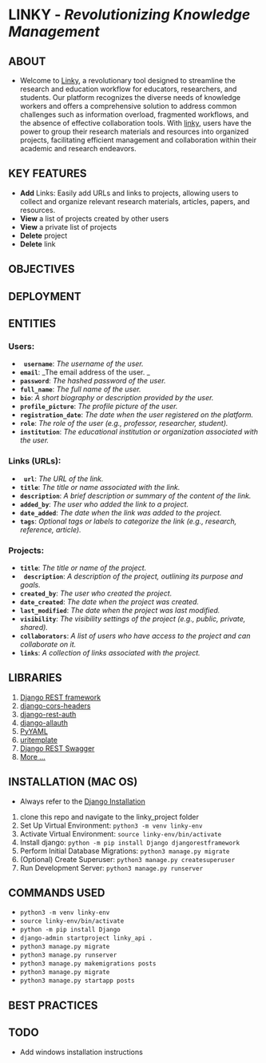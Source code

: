 # LINKY - _Revolutionizing Knowledge Management_

## ABOUT

- Welcome to [Linky](), a revolutionary tool designed to streamline the research and education workflow for educators, researchers, and students. Our platform recognizes the diverse needs of knowledge workers and offers a comprehensive solution to address common challenges such as information overload, fragmented workflows, and the absence of effective collaboration tools. With [linky](), users have the power to group their research materials and resources into organized projects, facilitating efficient management and collaboration within their academic and research endeavors.

## KEY FEATURES

- **Add** Links: Easily add URLs and links to projects, allowing users to collect and organize relevant research materials,
  articles, papers, and resources.
- **View** a list of projects created by other users
- **View** a private list of projects
- **Delete** project
- **Delete** link

## OBJECTIVES

## DEPLOYMENT

## ENTITIES

### Users:

- **` username`**: _The username of the user._
- **`email`**: _The email address of the user. _
- **`password`**: _The hashed password of the user._
- **`full_name`**: _The full name of the user._
- **`bio`**: _A short biography or description provided by the user._
- **`profile_picture`**: _The profile picture of the user._
- **`registration_date`**: _The date when the user registered on the platform._
- **`role`**: _The role of the user (e.g., professor, researcher, student)._
- **`institution`**: _The educational institution or organization associated with the user._

### Links (URLs):

- **` url`**: _The URL of the link._
- **`title`**: _The title or name associated with the link._
- **`description`**: _A brief description or summary of the content of the link._
- **`added_by`**: _The user who added the link to a project._
- **`date_added`**: _The date when the link was added to the project._
- **`tags`**: _Optional tags or labels to categorize the link (e.g., research, reference, article)._

### Projects:

- **`title`**: _The title or name of the project._
- **` description`**: _A description of the project, outlining its purpose and goals._
- **`created_by`**: _The user who created the project._
- **`date_created`**: _The date when the project was created._
- **`last_modified`**: _The date when the project was last modified._
- **`visibility`**: _The visibility settings of the project (e.g., public, private, shared)._
- **`collaborators`**: _A list of users who have access to the project and can collaborate on it._
- **`links`**: _A collection of links associated with the project._

## LIBRARIES

1.  [Django REST framework](https://www.django-rest-framework.org/)
2.  [django-cors-headers](https://pypi.org/project/django-cors-headers/)
3.  [django-rest-auth](https://django-rest-auth.readthedocs.io/en/latest/installation.html)
4.  [django-allauth](https://docs.allauth.org/en/latest/installation/quickstart.html)
5.  [PyYAML](https://pypi.org/project/PyYAML/)
6.  [uritemplate](https://pypi.org/project/uritemplate/)
7.  [Django REST Swagger](https://django-rest-swagger.readthedocs.io/en/latest/)
8.  [More ...]()

## INSTALLATION (MAC OS)

- Always refer to the [Django Installation](https://docs.djangoproject.com/en/5.0/intro/tutorial01/)

1. clone this repo and navigate to the linky_project folder
2. Set Up Virtual Environment: `python3 -m venv linky-env`
3. Activate Virtual Environment: `source linky-env/bin/activate`
4. Install django: `python -m pip install Django djangorestframework`
5. Perform Initial Database Migrations: `python3 manage.py migrate`
6. (Optional) Create Superuser: `python3 manage.py createsuperuser`
7. Run Development Server: `python3 manage.py runserver`

## COMMANDS USED

- `python3 -m venv linky-env`
- `source linky-env/bin/activate`
- `python -m pip install Django`
- `django-admin startproject linky_api .`
- `python3 manage.py migrate`
- `python3 manage.py runserver`
- `python3 manage.py makemigrations posts`
- `python3 manage.py migrate`
- `python3 manage.py startapp posts`

[//]: # "## STEPS TO RECREATE FROM SCRATCH"
[//]: # "1. Open terminal and navigate to your desktop folder run: ``` mkdir linky-project ```"
[//]: # "2. Navigate into the project: ``` cd  linky-project``` Run steps 2 and 3 from the [INSTALLATION] stage above."
[//]: # "3. "

## BEST PRACTICES

## TODO

- Add windows installation instructions
